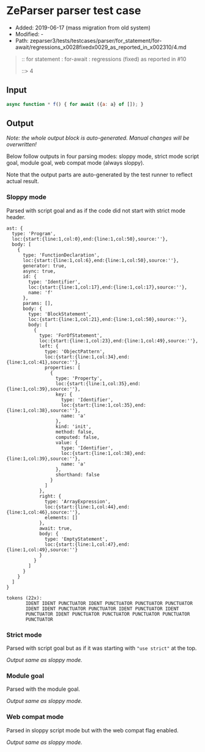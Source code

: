 # ZeParser parser test case

- Added: 2019-06-17 (mass migration from old system)
- Modified: -
- Path: zeparser3/tests/testcases/parser/for_statement/for-await/regressions_x0028fixedx0029_as_reported_in_x002310/4.md

> :: for statement : for-await : regressions (fixed) as reported in #10
>
> ::> 4

## Input

`````js
async function * f() { for await ({a: a} of []); }
`````

## Output

_Note: the whole output block is auto-generated. Manual changes will be overwritten!_

Below follow outputs in four parsing modes: sloppy mode, strict mode script goal, module goal, web compat mode (always sloppy).

Note that the output parts are auto-generated by the test runner to reflect actual result.

### Sloppy mode

Parsed with script goal and as if the code did not start with strict mode header.

`````
ast: {
  type: 'Program',
  loc:{start:{line:1,col:0},end:{line:1,col:50},source:''},
  body: [
    {
      type: 'FunctionDeclaration',
      loc:{start:{line:1,col:6},end:{line:1,col:50},source:''},
      generator: true,
      async: true,
      id: {
        type: 'Identifier',
        loc:{start:{line:1,col:17},end:{line:1,col:17},source:''},
        name: 'f'
      },
      params: [],
      body: {
        type: 'BlockStatement',
        loc:{start:{line:1,col:21},end:{line:1,col:50},source:''},
        body: [
          {
            type: 'ForOfStatement',
            loc:{start:{line:1,col:23},end:{line:1,col:49},source:''},
            left: {
              type: 'ObjectPattern',
              loc:{start:{line:1,col:34},end:{line:1,col:41},source:''},
              properties: [
                {
                  type: 'Property',
                  loc:{start:{line:1,col:35},end:{line:1,col:39},source:''},
                  key: {
                    type: 'Identifier',
                    loc:{start:{line:1,col:35},end:{line:1,col:38},source:''},
                    name: 'a'
                  },
                  kind: 'init',
                  method: false,
                  computed: false,
                  value: {
                    type: 'Identifier',
                    loc:{start:{line:1,col:38},end:{line:1,col:39},source:''},
                    name: 'a'
                  },
                  shorthand: false
                }
              ]
            },
            right: {
              type: 'ArrayExpression',
              loc:{start:{line:1,col:44},end:{line:1,col:46},source:''},
              elements: []
            },
            await: true,
            body: {
              type: 'EmptyStatement',
              loc:{start:{line:1,col:47},end:{line:1,col:49},source:''}
            }
          }
        ]
      }
    }
  ]
}

tokens (22x):
       IDENT IDENT PUNCTUATOR IDENT PUNCTUATOR PUNCTUATOR PUNCTUATOR
       IDENT IDENT PUNCTUATOR PUNCTUATOR IDENT PUNCTUATOR IDENT
       PUNCTUATOR IDENT PUNCTUATOR PUNCTUATOR PUNCTUATOR PUNCTUATOR
       PUNCTUATOR
`````

### Strict mode

Parsed with script goal but as if it was starting with `"use strict"` at the top.

_Output same as sloppy mode._

### Module goal

Parsed with the module goal.

_Output same as sloppy mode._

### Web compat mode

Parsed in sloppy script mode but with the web compat flag enabled.

_Output same as sloppy mode._
